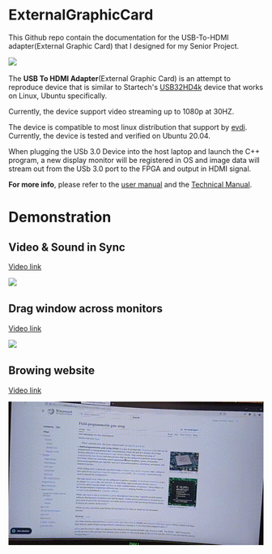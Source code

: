 # ExternalGraphicCard


This Github repo contain the documentation for the USB-To-HDMI adapter(External Graphic Card) that I designed for my Senior Project.

![](./ImageForDocumentation/TopViewOfAssembledVersion.jpg)


The __USB To HDMI Adapter__(External Graphic Card) is an attempt to reproduce device that is similar to Startech's [USB32HD4k](https://www.startech.com/en-us/display-video-adapters/usb32hd4k) device that works on Linux, Ubuntu specifically. 

Currently, the device support video streaming up to 1080p at 30HZ. 

The device is compatible to most linux distribution that support by [evdi](https://github.com/DisplayLink/evdi). Currently, the device is tested and verified on Ubuntu 20.04.


When plugging the USb 3.0 Device into the host laptop and launch the C++ program, a new display monitor will be registered in OS and image data will stream out from the USb 3.0 port to the FPGA and output in HDMI signal.

**For more info**, please refer to the [user manual](Usermanual.md) and the [Technical Manual](TechnicalMaunaul.md).

# Demonstration

## Video & Sound in Sync
[Video link](https://github.com/joeldushouyu/ExternalGraphicCard/blob/main/videoDirectory/video-sync.mp4)

![](./videoDirectory/video-sync.gif)

## Drag window across monitors
[Video link](https://github.com/joeldushouyu/ExternalGraphicCard/blob/main/videoDirectory/drag-window-between-monitors.mp4)

![](./videoDirectory/drag-window.gif)

## Browing  website
[Video link](https://github.com/joeldushouyu/ExternalGraphicCard/blob/main/videoDirectory/browsing-website.mp4)

![](./videoDirectory/browse.gif)
